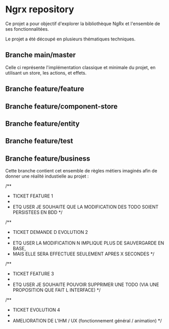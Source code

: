 # Ngrx repository

Ce projet a pour objectif d'explorer la bibliothèque NgRx et l'ensemble de ses fonctionnalitées.

Le projet a été découpé en plusieurs thématiques techniques.


## Branche main/master

Celle ci représente l'implémentation classique et minimale du projet, en utilisant un store, les actions, et effets.

## Branche feature/feature


## Branche feature/component-store


## Branche feature/entity

## Branche feature/test

## Branche feature/business

Cette branche contient cet ensemble de règles métiers imaginés afin de donner une réalité industielle au projet :

/**
 * TICKET FEATURE 1
 * 
 * ETQ USER JE SOUHAITE QUE LA MODIFICATION DES TODO SOIENT PERSISTEES EN BDD
 */

/**
 * TICKET DEMANDE D EVOLUTION 2
 * 
 * ETQ USER LA MODIFICATION N IMPLIQUE PLUS DE SAUVERGARDE EN BASE,
 * MAIS ELLE SERA EFFECTUEE SEULEMENT APRES X SECONDES
 */

/**
 * TICKET FEATURE 3
 * 
 * ETQ USER JE SOUHAITE POUVOIR SUPPRIMER UNE TODO (VIA UNE PROPOSITION QUE FAIT L INTERFACE)
 */

/**
 * TICKET EVOLUTION 4
 * 
 * AMELIORATION DE L'IHM / UX (fonctionnement général / animation)
 */
